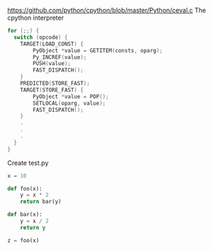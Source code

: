 
https://github.com/python/cpython/blob/master/Python/ceval.c
The cpython interpreter 

```c
for (;;) {
  switch (opcode) {
    TARGET(LOAD_CONST) {
        PyObject *value = GETITEM(consts, oparg);
        Py_INCREF(value);
        PUSH(value);
        FAST_DISPATCH();
    }
    PREDICTED(STORE_FAST);
    TARGET(STORE_FAST) {
        PyObject *value = POP();
        SETLOCAL(oparg, value);
        FAST_DISPATCH();
    }
    .
    .
    .
  }
}
```

Create test.py
```py
x = 10

def foo(x):
    y = x * 2
    return bar(y)

def bar(x):
    y = x / 2
    return y

z = foo(x)
```
